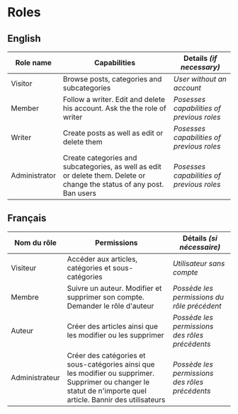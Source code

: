 # Roles

## English

| Role name | Capabilities | Details *(if necessary)* |
| -- | -- | -- |
| Visitor | Browse posts, categories and subcategories | *User without an account* |
| Member | Follow a writer. Edit and delete his account. Ask the the role of writer | *Posesses capabilities of previous roles* |
| Writer | Create posts as well as edit or delete them | *Posesses capabilities of previous roles* |
| Administrator | Create categories and subcategories, as well as edit or delete them. Delete or change the status of any post. Ban users | *Posesses capabilities of previous roles* |

## Français

| Nom du rôle | Permissions | Détails *(si nécessaire)* |
| -- | -- | -- |
| Visiteur | Accéder aux articles, catégories et sous-catégories | *Utilisateur sans compte* |
| Membre | Suivre un auteur. Modifier et supprimer son compte. Demander le rôle d'auteur | *Possède les permissions du rôle précédent* |
| Auteur | Créer des articles ainsi que les modifier ou les supprimer | *Possède les permissions des rôles précédents* |
| Administrateur | Créer des catégories et sous-catégories ainsi que les modifier ou supprimer. Supprimer ou changer le statut de n'importe quel article. Bannir des utilisateurs | *Possède les permissions des rôles précédents* |
